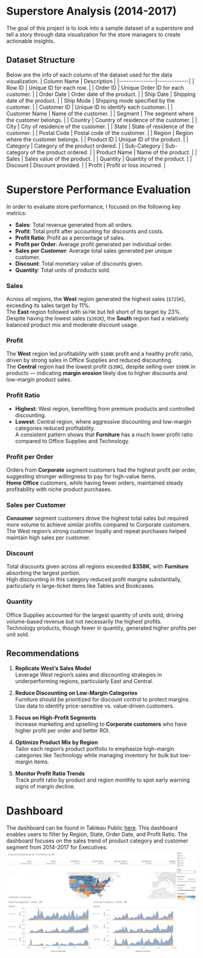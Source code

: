 # Superstore Analysis (2014-2017)
The goal of this project is to look into a sample dataset of a superstore and tell a story through data visualization for the store managers to create actionable insights.
## Dataset Structure
Below are the info of each column of the dataset used for the data visualization.
| Column Name   | Description |
|---------------|-------------|
| Row ID        | Unique ID for each row. |
| Order ID      | Unique Order ID for each customer. |
| Order Date    | Order date of the product. |
| Ship Date     | Shipping date of the product. |
| Ship Mode     | Shipping mode specified by the customer. |
| Customer ID   | Unique ID to identify each customer. |
| Customer Name | Name of the customer. |
| Segment       | The segment where the customer belongs. |
| Country       | Country of residence of the customer. |
| City          | City of residence of the customer. |
| State         | State of residence of the customer. |
| Postal Code   | Postal code of the customer. |
| Region        | Region where the customer belongs. |
| Product ID    | Unique ID of the product. |
| Category      | Category of the product ordered. |
| Sub-Category  | Sub-category of the product ordered. |
| Product Name  | Name of the product. |
| Sales         | Sales value of the product. |
| Quantity      | Quantity of the product. |
| Discount      | Discount provided. |
| Profit        | Profit or loss incurred. |

# Superstore Performance Evaluation

In order to evaluate store performance, I focused on the following key metrics:

- **Sales**: Total revenue generated from all orders.  
- **Profit**: Total profit after accounting for discounts and costs.  
- **Profit Ratio**: Profit as a percentage of sales.  
- **Profit per Order**: Average profit generated per individual order.  
- **Sales per Customer**: Average total sales generated per unique customer.  
- **Discount**: Total monetary value of discounts given.  
- **Quantity**: Total units of products sold.

### Sales
Across all regions, the **West** region generated the highest sales (`$725K`), exceeding its sales target by 11%.  
The **East** region followed with `$679K` but fell short of its target by 23%.  
Despite having the lowest sales (`$392K`), the **South** region had a relatively balanced product mix and moderate discount usage.

### Profit
The **West** region led profitability with `$108K` profit and a healthy profit ratio, driven by strong sales in Office Supplies and reduced discounting.  
The **Central** region had the lowest profit (`$39K`), despite selling over `$500K` in products — indicating **margin erosion** likely due to higher discounts and low-margin product sales.

### Profit Ratio
- **Highest**: West region, benefiting from premium products and controlled discounting.  
- **Lowest**: Central region, where aggressive discounting and low-margin categories reduced profitability.  
A consistent pattern shows that **Furniture** has a much lower profit ratio compared to Office Supplies and Technology.

### Profit per Order
Orders from **Corporate** segment customers had the highest profit per order, suggesting stronger willingness to pay for high-value items.  
**Home Office** customers, while having fewer orders, maintained steady profitability with niche product purchases.

### Sales per Customer
**Consumer** segment customers drove the highest total sales but required more volume to achieve similar profits compared to Corporate customers.  
The West region’s strong customer loyalty and repeat purchases helped maintain high sales per customer.

### Discount
Total discounts given across all regions exceeded **$358K**, with **Furniture** absorbing the largest portion.  
High discounting in this category reduced profit margins substantially, particularly in large-ticket items like Tables and Bookcases.

### Quantity
Office Supplies accounted for the largest quantity of units sold, driving volume-based revenue but not necessarily the highest profits.  
Technology products, though fewer in quantity, generated higher profits per unit sold.

## Recommendations

1. **Replicate West’s Sales Model**  
   Leverage West region’s sales and discounting strategies in underperforming regions, particularly East and Central.

2. **Reduce Discounting on Low-Margin Categories**  
   Furniture should be prioritized for discount control to protect margins. Use data to identify price-sensitive vs. value-driven customers.

3. **Focus on High-Profit Segments**  
   Increase marketing and upselling to **Corporate customers** who have higher profit per order and better ROI.

4. **Optimize Product Mix by Region**  
   Tailor each region’s product portfolio to emphasize high-margin categories like Technology while managing inventory for bulk but low-margin items.

5. **Monitor Profit Ratio Trends**  
   Track profit ratio by product and region monthly to spot early warning signs of margin decline.

# Dashboard
The dashboard can be found in Tableau Public [here](https://public.tableau.com/app/profile/aiden.awal.maulana/viz/SuperstoreDashboard_17548856643620/ExecutiveDashboard#1).
This dashboard enables users to filter by Region, State, Order Date, and Profit Ratio. The dashboard focuses on the sales trend of product category and customer segment from 2014-2017 for Executives.
[![Tableau Dashboard](Superstore_tableau_dashboard_thumbnail.png)](https://public.tableau.com/app/profile/aiden.awal.maulana/viz/SuperstoreDashboard_17548856643620/ExecutiveDashboard#1)
